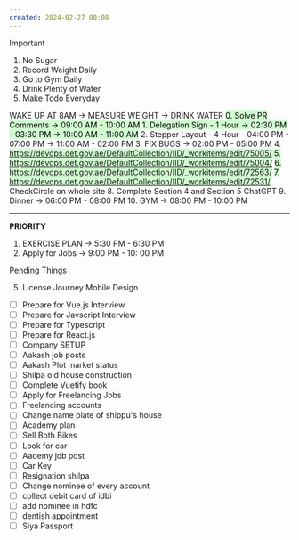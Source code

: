 ```yaml
---
created: 2024-02-27 00:08
---
```


> [!important]
>
> 1. No Sugar
> 2. Record Weight Daily
> 3. Go to Gym Daily
> 4. Drink Plenty of Water
> 5. Make Todo Everyday

WAKE UP AT 8AM -> MEASURE WEIGHT -> DRINK WATER
<mark style="background: #BBFABBA6;">0. Solve PR Comments -> 09:00 AM - 10:00 AM</mark>
<mark style="background: #BBFABBA6;">1. Delegation Sign - 1 Hour -> 02:30 PM - 03:30 PM -> 10:00 AM - 11:00 AM</mark>
2. Stepper Layout - 4 Hour - 04:00 PM - 07:00 PM -> 11:00 AM - 02:00 PM
3. FIX BUGS -> 02:00 PM - 05:00 PM
4. <mark style="background: #BBFABBA6;">https://devops.det.gov.ae/DefaultCollection/IID/_workitems/edit/75005/ </mark>
<mark style="background: #BBFABBA6;">5. https://devops.det.gov.ae/DefaultCollection/IID/_workitems/edit/75004/</mark>
<mark style="background: #BBFABBA6;">6. https://devops.det.gov.ae/DefaultCollection/IID/_workitems/edit/72563/</mark>
<mark style="background: #BBFABBA6;">7. https://devops.det.gov.ae/DefaultCollection/IID/_workitems/edit/72531/</mark>
CheckCircle on whole site
8. Complete Section 4 and Section 5 ChatGPT
9. Dinner -> 06:00 PM - 08:00 PM 
10. GYM -> 08:00 PM - 10:00 PM

****


**PRIORITY**

1. EXERCISE PLAN -> 5:30 PM - 6:30 PM
2. Apply for Jobs -> 9:00 PM - 10: 00 PM

Pending Things

5. License Journey Mobile Design
- [ ] Prepare for Vue.js Interview
- [ ] Prepare for Javscript Interview
- [ ] Prepare for Typescript
- [ ] Prepare for React.js
- [ ] Company SETUP
- [ ] Aakash job posts
- [ ] Aakash Plot market status
- [ ] Shilpa old house construction
- [ ] Complete Vuetify book
- [ ] Apply for Freelancing Jobs
- [ ] Freelancing accounts
- [ ] Change name plate of shippu's house 
- [ ] Academy plan 
- [ ] Sell Both Bikes
- [ ] Look for car
- [ ] Aademy job post
- [ ] Car Key 
- [ ] Resignation shilpa
- [ ] Change nominee of every account
- [ ] collect debit card of idbi
- [ ] add nominee in hdfc 
- [ ] dentish appointment
- [ ] Siya Passport